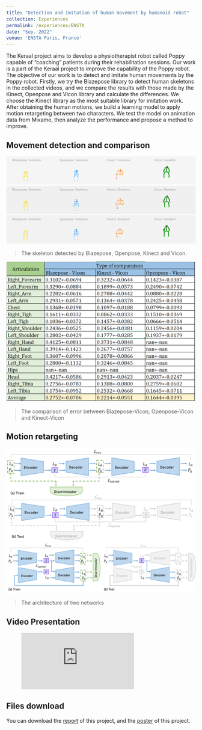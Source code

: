 ```yaml
---
title: "Detection and Imitation of human movement by humanoid robot"
collection: Experiences
permalink: /experiences/ENSTA
date: "Sep. 2022"
venue: 'ENSTA Paris, France'
---
```


The Keraal project aims to develop a physiotherapist robot called Poppy capable of “coaching” patients during their rehabilitation sessions. Our work is a part of the Keraal project to improve the capability of the Poppy robot. The objective of our work is to detect and imitate human movements by the Poppy robot. Firstly, we try the Blazepose library to detect human skeletons in the collected videos, and we compare the results with those made by the Kinect, Openpose and Vicon library and calculate the differences. We choose the Kinect library as the most suitable library for imitation work. After obtaining the human motions, we build a learning model to apply motion retargeting between two characters. We test the model on animation data from Mixamo, then analyze the performance and propose a method to improve. 


## Movement detection and comparison
![](../images/white_CTK_video.gif)
![](../images/white_ELK_video.gif)
![](../images/white_RTK_video.gif)
> The skeleton detected by Blazepose, Openpose, Kinect and Vicon.


![](../images/comparison.png)
> The comparison of error between Blazepose-Vicon, Openpose-Vicon and Kinect-Vicon 

## Motion retargeting
![](../images/cycle-en.png)
![](../images/ende-en.png)
> The architecture of two networks

## Video Presentation
<!-- !["ProjectKERAAL"](https://GuoyuloveSunshine.github.io/files/Trailer_ProjetKERAAL_STF.mp4) -->

<!-- <iframe 
src="https://GuoyuloveSunshine.github.io/files/Trailer_ProjetKERAAL_STF.mp4" 
scrolling="no" 
border="0" 
frameborder="no" 
framespacing="0" 
allowfullscreen="true" 
height=600 
width=800> 
</iframe> -->

<figure class="video_container">
  <iframe src="https://GuoyuloveSunshine.github.io/files/Trailer_ProjetKERAAL_STF.mp4" frameborder="0" allowfullscreen="true"> </iframe>
</figure>

## Files download
You can download the [report](http://GuoyuloveSunshine.github.io/files/PRe.pdf) of this project, and the [poster](http://GuoyuloveSunshine.github.io/files/Poster.pdf) of this project.
